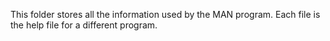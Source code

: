 This folder stores all the information used by the MAN program. Each file is the help file for a different program.
